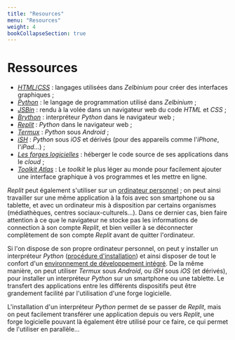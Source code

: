 ```yaml
---
title: "Resources"
menu: "Resources"
weight: 4
bookCollapseSection: true
---
```


# Ressources

- [*HTML*/*CSS*](./html) : langages utilisées dans *Zelbinium* pour créer des interfaces graphiques ;
- [*Python*](./python) : le langage de programmation utilisé dans *Zelbinium* ;
- [*JSBin*](./jsbin/) : rendu à la volée dans un navigateur web du code *HTML* et *CSS* ;
- [*Brython*](./brython) : interpréteur *Python* dans le navigateur web ;
- [*Replit*](./replit) : *Python* dans le navigateur web ;
- [*Termux*](./termux) : *Python* sous *Android* ;
- [*iSH*](./ish) : *Python* sous *iOS* et dérivés (pour des appareils comme l'*iPhone*, l'*iPad*…) ;
- [*Les forges logicielles*](./forges) : héberger le code source de ses applications dans le *cloud* ;
- [*Toolkit* *Atlas*](./atk) : Le *toolkit* le plus léger au monde pour facilement ajouter une interface graphique à vos programmes et les mettre en ligne.

*Replit* peut également s'utiliser sur un [ordinateur personnel](https://fr.wikipedia.org/wiki/Ordinateur_personnel) ; on peut ainsi travailler sur une même application à la fois avec son smartphone ou sa tablette, et avec un ordinateur mis à disposition par certains organismes (médiathèques, centres sociaux-culturels…). Dans ce dernier cas, bien faire attention à ce que le navigateur ne stocke pas les informations de connection à son compte *Replit*, et bien veiller à se déconnecter complètement de son compte *Replit* avant de quitter l'ordinateur.

Si l'on dispose de son propre ordinateur personnel, on peut y installer un interpréteur *Python* ([procédure d'installation](https://wiki.python.org/moin/BeginnersGuide/Download)) et ainsi disposer de tout le confort d'un [environnement de développement intégré](https://fr.wikipedia.org/wiki/Environnement_de_d%C3%A9veloppement). De la même manière, on peut utiliser *Termux* sous *Android*, ou *iSH* sous *iOS* (et dérivés), pour installer un interpréteur *Python* sur un smartphone ou une tablette. Le transfert des applications entre les différents dispositifs peut être grandement facilité par l'utilisation d'une forge logicielle.

L'installation d'un interpréteur *Python* permet de se passer de *Replit*, mais on peut facilement transférer une application depuis ou vers *Replit*, une forge logicielle pouvant là également être utilisé pour ce faire, ce qui permet de l'utiliser en parallèle…